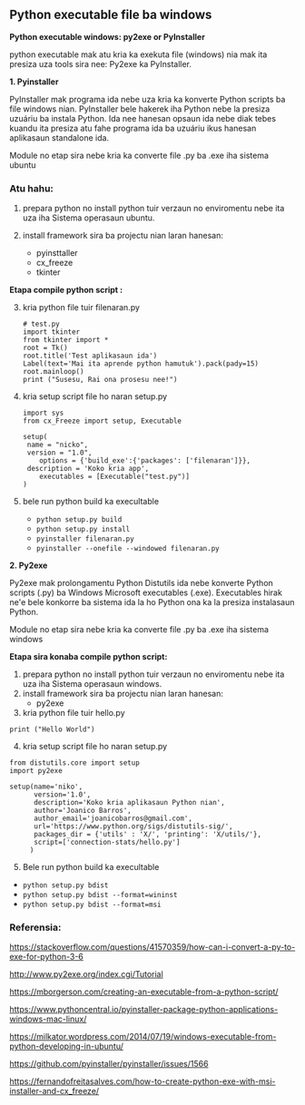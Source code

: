 ## Python executable file ba windows

**Python executable windows: py2exe or PyInstaller**

python executable mak atu kria ka exekuta file (windows) nia mak ita presiza uza tools sira nee: Py2exe ka PyInstaller.  

**1. Pyinstaller** 

PyInstaller mak programa ida nebe uza kria ka konverte Python scripts ba file windows nian. PyInstaller bele  hakerek iha Python nebe la presiza uzuáriu ba instala Python. Ida nee hanesan opsaun ida nebe diak tebes kuandu ita presiza atu fahe programa ida ba uzuáriu ikus hanesan aplikasaun standalone ida.



Module no etap sira nebe kria ka converte file .py ba .exe iha sistema ubuntu

### Atu hahu:

1. prepara python no install python tuir verzaun no enviromentu nebe ita uza iha Sistema operasaun ubuntu.

2. install framework sira ba projectu nian laran hanesan:

   - pyinsttaller 
   - cx_freeze
   - tkinter

**Etapa compile python script :**

3. kria python file tuir filenaran.py

   ```
   # test.py
   import tkinter
   from tkinter import *
   root = Tk()
   root.title('Test aplikasaun ida')
   Label(text='Mai ita aprende python hamutuk').pack(pady=15)
   root.mainloop()
   print ("Susesu, Rai ona prosesu nee!")
   ```

4. kria setup script file ho naran setup.py

   ```
   import sys
   from cx_Freeze import setup, Executable

   setup(
   	name = "nicko",
   	version = "1.0",
       options = {'build_exe':{'packages': ['filenaran']}},
   	description = 'Koko kria app',
       executables = [Executable("test.py")]
   )
   ```

5. bele run python build ka execultable

   - `python setup.py build`
   - `python setup.py install`
   - `pyinstaller filenaran.py`
   - `pyinstaller --onefile --windowed filenaran.py`




**2. Py2exe**  

Py2exe mak prolongamentu Python Distutils ida nebe konverte Python scripts (.py) ba Windows Microsoft executables (.exe). Executables hirak ne'e bele konkorre ba sistema ida la ho Python ona ka la presiza instalasaun Python.


Module no etap sira nebe kria ka converte file .py ba .exe iha sistema windows

**Etapa sira konaba compile python script:**
1. prepara python no install python tuir verzaun no enviromentu nebe ita uza iha Sistema operasaun windows.
2. install framework sira ba projectu nian laran hanesan:
   - py2exe
3. kria python file tuir hello.py 
```
print ("Hello World")
```
4. kria setup script file ho naran setup.py
```
from distutils.core import setup
import py2exe

setup(name='niko',
      version='1.0',
      description='Koko kria aplikasaun Python nian',
      author='Joanico Barros',
      author_email='joanicobarros@gmail.com',
      url='https://www.python.org/sigs/distutils-sig/',
      packages_dir = {'utils' : 'X/', 'printing': 'X/utils/'},
      script=['connection-stats/hello.py']
     )
```
5. Bele run python build ka execultable


-  `python setup.py bdist`
-  `python setup.py bdist --format=wininst`
-  `python setup.py bdist --format=msi`


### Referensia: 

https://stackoverflow.com/questions/41570359/how-can-i-convert-a-py-to-exe-for-python-3-6

http://www.py2exe.org/index.cgi/Tutorial

https://mborgerson.com/creating-an-executable-from-a-python-script/

https://www.pythoncentral.io/pyinstaller-package-python-applications-windows-mac-linux/

https://milkator.wordpress.com/2014/07/19/windows-executable-from-python-developing-in-ubuntu/

https://github.com/pyinstaller/pyinstaller/issues/1566

https://fernandofreitasalves.com/how-to-create-python-exe-with-msi-installer-and-cx_freeze/

